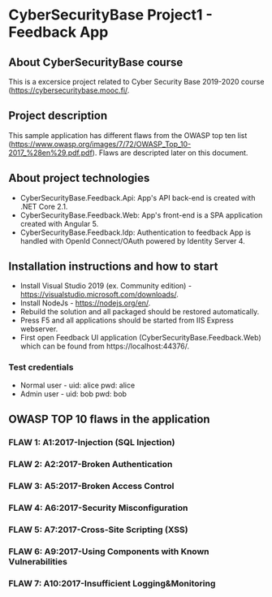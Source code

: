# CyberSecurityBase Project1 - Feedback App

## About CyberSecurityBase course

This is a excersice project related to Cyber Security Base 2019-2020 course (https://cybersecuritybase.mooc.fi/.

## Project description

This sample application has different flaws from the OWASP top ten list (https://www.owasp.org/images/7/72/OWASP_Top_10-2017_%28en%29.pdf.pdf). Flaws are descripted later on this document.

## About project technologies

- CyberSecurityBase.Feedback.Api: App's API back-end is created with .NET Core 2.1.
- CyberSecurityBase.Feedback.Web: App's front-end is a SPA application created with Angular 5.
- CyberSecurityBase.Feedback.Idp: Authentication to feedback App is handled with OpenId Connect/OAuth powered by Identity Server 4.

## Installation instructions and how to start

- Install Visual Studio 2019 (ex. Community edition) - https://visualstudio.microsoft.com/downloads/.
- Install NodeJs - https://nodejs.org/en/.
- Rebuild the solution and all packaged should be restored automatically.
- Press F5 and all applications should be started from IIS Express webserver.
- First open Feedback UI application (CyberSecurityBase.Feedback.Web) which can be found from https://localhost:44376/.

### Test credentials

- Normal user - uid: alice pwd: alice
- Admin user - uid: bob pwd: bob

## OWASP TOP 10 flaws in the application

### FLAW 1: A1:2017-Injection (SQL Injection)
### FLAW 2: A2:2017-Broken Authentication
### FLAW 3: A5:2017-Broken Access Control
### FLAW 4: A6:2017-Security Misconfiguration
### FLAW 5: A7:2017-Cross-Site Scripting (XSS)
### FLAW 6: A9:2017-Using Components with Known Vulnerabilities
### FLAW 7: A10:2017-Insufficient Logging&Monitoring
